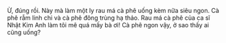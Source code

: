 Ừ, đúng rồi.
Này mà làm một ly rau má cà phê uống kèm nữa siêu ngon.
Cà phê rẫm linh chi và cà phê đông trùng hạ thảo.
Rau má cà phê của ca sĩ Nhật Kim Anh làm tôi mê quá mấy bà ơi!
Cà phê ngon vậy, ở sao thấy ai cũng uống?
